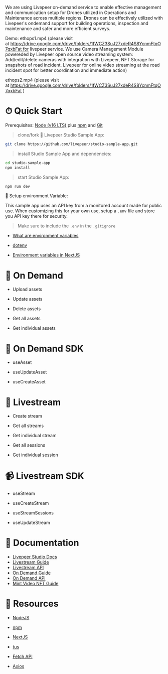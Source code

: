 We are using Livepeer on-demand service to enable effective management and communication setup for Drones utilized in Operations and Maintenance across multiple regions. Drones can be effectively utilized with Livepeer's ondemand support for building operations, inspection and maintenance and safer and more efficient surveys.

Demo: ethops1.mp4 (please visit at https://drive.google.com/drive/folders/1fWCZ3SuJ27xdeR4S8YcnmFtqO7qxbFat for livepeer service. We use Camera Management Module powereded by Livepeer open source video streaming system: Add/edit/delete cameras with integration with Livepeer, NFT.Storage for snapshots of road incident. Livepeer for online video streaming at the road incident spot for better coordination and immediate action)

ethops2.mp4 (please visit at https://drive.google.com/drive/folders/1fWCZ3SuJ27xdeR4S8YcnmFtqO7qxbFat )

# ⏱ Quick Start

Prerequisites: [Node (v16 LTS)](https://nodejs.org/en/download/) plus [npm](https://docs.npmjs.com/cli/v8/configuring-npm/install) and [Git](https://git-scm.com/downloads)

> clone/fork 🎥 Livepeer Studio Sample App:

```bash
git clone https://github.com/livepeer/studio-sample-app.git
```

> install Studio Sample App and dependencies:

```bash
cd studio-sample-app
npm install
```

> start Studio Sample App:

```bash
npm run dev
```

🔏 Setup environment Variable:

This sample app uses an API key from a monitored account made for public use. When customizing this for your own use,  setup a `.env` file and store you API key there for security. 
>Make sure to include the `.env` in the `.gitignore`

- [What are environment variables](https://www.freecodecamp.org/news/what-are-environment-variables-and-how-can-i-use-them-with-gatsby-and-netlify/)

- [dotenv](https://www.npmjs.com/package/dotenv)

- [Environment variables in NextJS](https://nextjs.org/docs/basic-features/environment-variables)
# 📼 On Demand 

- Upload assets

- Update assets

- Delete assets

- Get all assets

- Get individual assets

# 🧰 On Demand SDK

- useAsset

- useUpdateAsset

- useCreateAsset

# 📡 Livestream 

- Create stream

- Get all streams

- Get individual stream

- Get all sessions

- Get individual session

# 📹 Livestream SDK 

- useStream

- useCreateStream

- useStreamSessions

- useUpdateStream

# 📜 Documentation

- [Livepeer Studio Docs](https://docs.livepeer.studio/)
- [Livestream Guide](https://docs.livepeer.studio/guides/livestreaming)
- [Livestream API](https://docs.livepeer.studio/references/stream/)
- [On Demand Guide](https://docs.livepeer.studio/guides/on-demand)
- [On Demand API](https://docs.livepeer.studio/references/vod/)
- [Mint Video NFT Guide](https://docs.livepeer.studio/guides/mint-guides/)


# 📖 Resources

- [NodeJS](https://nodejs.org/en/)

- [npm](https://docs.npmjs.com/cli/v8/configuring-npm/install)

- [NextJS](https://nextjs.org/)

- [tus](https://tus.io/)

- [Fetch API](https://developer.mozilla.org/en-US/docs/Web/API/Fetch_API)

- [Axios](https://axios-http.com/)

